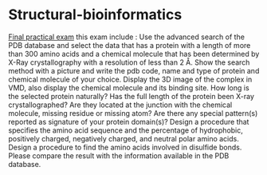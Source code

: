 # Structural-bioinformatics
[Final practical exam](https://github.com/abolfazlmalekahmadi/Structural-bioinformatics/tree/main/vmd)
this exam include :
Use the advanced search of the PDB database and select the data that has a protein with a length of more than 300 amino acids and a chemical molecule that has been determined by X-Ray crystallography with a resolution of less than 2 Å. Show the search method with a picture and write the pdb code, name and type of protein and chemical molecule of your choice. Display the 3D image of the complex in VMD, also display the chemical molecule and its binding site. How long is the selected protein naturally? Has the full length of the protein been X-ray crystallographed? Are they located at the junction with the chemical molecule, missing residue or missing atom? Are there any special pattern(s) reported as signature of your protein domain(s)? Design a procedure that specifies the amino acid sequence and the percentage of hydrophobic, positively charged, negatively charged, and neutral polar amino acids. Design a procedure to find the amino acids involved in disulfide bonds. Please compare the result with the information available in the PDB database.
